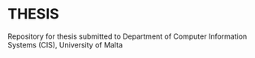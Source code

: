 # THESIS
Repository for thesis submitted to Department of Computer Information Systems (CIS), University of Malta
